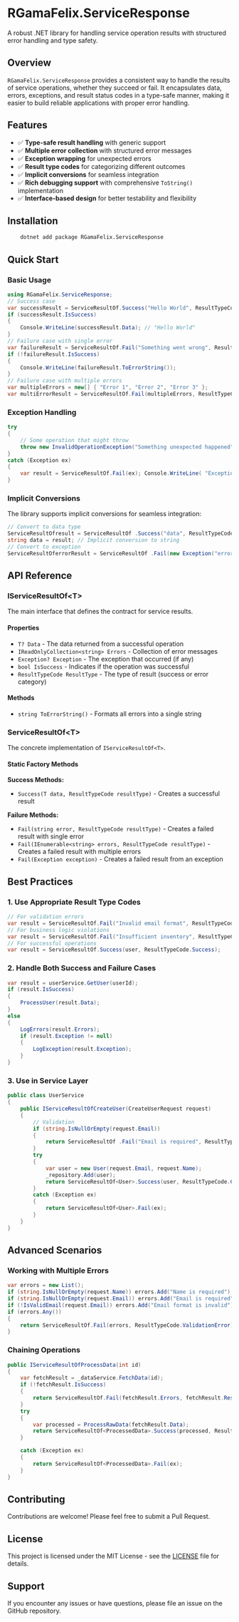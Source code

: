 # RGamaFelix.ServiceResponse

A robust .NET library for handling service operation results with structured error handling and type safety.

## Overview

`RGamaFelix.ServiceResponse` provides a consistent way to handle the results of service operations, whether they succeed
or fail. It encapsulates data, errors, exceptions, and result status codes in a type-safe manner, making it easier to
build reliable applications with proper error handling.

## Features

- ✅ **Type-safe result handling** with generic support
- ✅ **Multiple error collection** with structured error messages
- ✅ **Exception wrapping** for unexpected errors
- ✅ **Result type codes** for categorizing different outcomes
- ✅ **Implicit conversions** for seamless integration
- ✅ **Rich debugging support** with comprehensive `ToString()` implementation
- ✅ **Interface-based design** for better testability and flexibility

## Installation

```bash
    dotnet add package RGamaFelix.ServiceResponse
```

## Quick Start

### Basic Usage

```csharp 
using RGamaFelix.ServiceResponse;
// Success case
var successResult = ServiceResultOf.Success("Hello World", ResultTypeCode.Success); 
if (successResult.IsSuccess)
{
    Console.WriteLine(successResult.Data); // "Hello World" 
}
// Failure case with single error 
var failureResult = ServiceResultOf.Fail("Something went wrong", ResultTypeCode.ValidationError);
if (!failureResult.IsSuccess)
{
    Console.WriteLine(failureResult.ToErrorString());
}
// Failure case with multiple errors 
var multipleErrors = new[] { "Error 1", "Error 2", "Error 3" };
var multiErrorResult = ServiceResultOf.Fail(multipleErrors, ResultTypeCode.ValidationError);
```

### Exception Handling

```csharp
try 
{
    // Some operation that might throw 
    throw new InvalidOperationException("Something unexpected happened"); 
} 
catch (Exception ex)
{
    var result = ServiceResultOf.Fail(ex); Console.WriteLine( "Exception: {result.Exception?.Message}"); Console.WriteLine("Errors: {result.ToErrorString()}");
} 
```

### Implicit Conversions

The library supports implicit conversions for seamless integration:

```csharp
// Convert to data type 
ServiceResultOfresult = ServiceResultOf .Success("data", ResultTypeCode.Success); 
string data = result; // Implicit conversion to string
// Convert to exception
ServiceResultOferrorResult = ServiceResultOf .Fail(new Exception("error")); Exception?exception = errorResult; // Implicit conversion to Exception
```

## API Reference

### IServiceResultOf\<T\>

The main interface that defines the contract for service results.

#### Properties

- `T? Data` - The data returned from a successful operation
- `IReadOnlyCollection<string> Errors` - Collection of error messages
- `Exception? Exception` - The exception that occurred (if any)
- `bool IsSuccess` - Indicates if the operation was successful
- `ResultTypeCode ResultType` - The type of result (success or error category)

#### Methods

- `string ToErrorString()` - Formats all errors into a single string

### ServiceResultOf\<T\>

The concrete implementation of `IServiceResultOf<T>`.

#### Static Factory Methods

**Success Methods:**

- `Success(T data, ResultTypeCode resultType)` - Creates a successful result

**Failure Methods:**

- `Fail(string error, ResultTypeCode resultType)` - Creates a failed result with single error
- `Fail(IEnumerable<string> errors, ResultTypeCode resultType)` - Creates a failed result with multiple errors
- `Fail(Exception exception)` - Creates a failed result from an exception

## Best Practices

### 1. Use Appropriate Result Type Codes

```csharp 
// For validation errors
var result = ServiceResultOf.Fail("Invalid email format", ResultTypeCode.ValidationError);
// For business logic violations
var result = ServiceResultOf.Fail("Insufficient inventory", ResultTypeCode.BusinessRuleViolation);
// For successful operations
var result = ServiceResultOf.Success(user, ResultTypeCode.Success);
``` 

### 2. Handle Both Success and Failure Cases

```csharp
var result = userService.GetUser(userId);
if (result.IsSuccess) 
{
    ProcessUser(result.Data);
}
else
{
    LogErrors(result.Errors); 
    if (result.Exception != null) 
    {
        LogException(result.Exception);
    } 
}
```

### 3. Use in Service Layer

```csharp
public class UserService 
{
    public IServiceResultOfCreateUser(CreateUserRequest request) 
    {
        // Validation 
        if (string.IsNullOrEmpty(request.Email))
        {
            return ServiceResultOf .Fail("Email is required", ResultTypeCode.ValidationError);
        }
        try
        {
            var user = new User(request.Email, request.Name);        
            _repository.Add(user);
            return ServiceResultOf<User>.Success(user, ResultTypeCode.Created);
        }
        catch (Exception ex)
        {
            return ServiceResultOf<User>.Fail(ex);
        }
    }
}
``` 

## Advanced Scenarios

### Working with Multiple Errors

```csharp
var errors = new List();
if (string.IsNullOrEmpty(request.Name)) errors.Add("Name is required");
if (string.IsNullOrEmpty(request.Email)) errors.Add("Email is required");
if (!IsValidEmail(request.Email)) errors.Add("Email format is invalid");
if (errors.Any())
{
    return ServiceResultOf.Fail(errors, ResultTypeCode.ValidationError);
}
```

### Chaining Operations

```csharp
public IServiceResultOfProcessData(int id)
{
    var fetchResult = _dataService.FetchData(id); 
    if (!fetchResult.IsSuccess)
    {
        return ServiceResultOf.Fail(fetchResult.Errors, fetchResult.ResultType);
    }
    try
    {
        var processed = ProcessRawData(fetchResult.Data);
        return ServiceResultOf<ProcessedData>.Success(processed, ResultTypeCode.Success);
    }

    catch (Exception ex)
    {
        return ServiceResultOf<ProcessedData>.Fail(ex);
    }
}
```

## Contributing

Contributions are welcome! Please feel free to submit a Pull Request.

## License

This project is licensed under the MIT License - see the [LICENSE](LICENSE) file for details.

## Support

If you encounter any issues or have questions, please file an issue on the GitHub repository.
